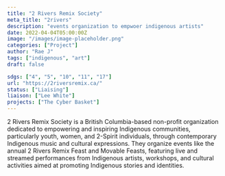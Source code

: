 ```yaml
---
title: "2 Rivers Remix Society"
meta_title: "2rivers"
description: "events organization to empwoer indigenous artists"
date: 2022-04-04T05:00:00Z
image: "/images/image-placeholder.png"
categories: ["Project"]
author: "Rae J"
tags: ["indigenous", "art"]
draft: false

sdgs: ["4", "5", "10", "11", "17"]
url: "https://2riversremix.ca/"
status: ["Liaising"]
liaison: ["Lee White"]
projects: ["The Cyber Basket"]
---
```


2 Rivers Remix Society is a British Columbia-based non-profit organization dedicated to empowering and inspiring Indigenous communities, particularly youth, women, and 2-Spirit individuals, through contemporary Indigenous music and cultural expressions. They organize events like the annual 2 Rivers Remix Feast and Movable Feasts, featuring live and streamed performances from Indigenous artists, workshops, and cultural activities aimed at promoting Indigenous stories and identities.